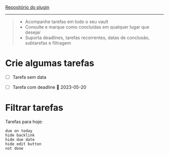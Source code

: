 [Repositório do plugin](https://github.com/obsidian-tasks-group/obsidian-tasks)

---

> - Acompanhe tarefas em todo o seu vault
> - Consulte e marque como concluídas em qualquer lugar que desejar
> - Suporta deadlines, tarefas recorrentes, datas de conclusão, subtarefas e filtragem


# Crie algumas tarefas

- [ ] Tarefa sem data
- [ ] Tarefa com deadline 📅 2023-05-20



# Filtrar tarefas

Tarefas para hoje:
```tasks
due on today
hide backlink
hide due date
hide edit button
not done
```
